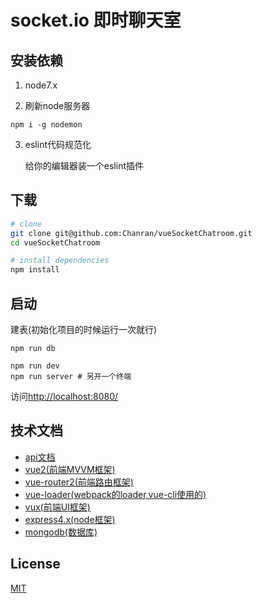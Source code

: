 # socket.io 即时聊天室

## 安装依赖

1. node7.x

2. 刷新node服务器

```
npm i -g nodemon
```

3. eslint代码规范化

    给你的编辑器装一个eslint插件


## 下载

``` bash
# clone
git clone git@github.com:Chanran/vueSocketChatroom.git
cd vueSocketChatroom

# install dependencies
npm install
```

## 启动

建表(初始化项目的时候运行一次就行)
```
npm run db
```

```
npm run dev
npm run server # 另开一个终端
```

访问[http://localhost:8080/](http://localhost:8080/)

## 技术文档

- [api文档](https://www.showdoc.cc/1629169?page_id=14974136)
- [vue2(前端MVVM框架)](https://cn.vuejs.org/)
- [vue-router2(前端路由框架)](https://router.vuejs.org/zh-cn/)
- [vue-loader(webpack的loader,vue-cli使用的)](https://lvyongbo.gitbooks.io/vue-loader/content/)
- [vux(前端UI框架)](https://vux.li/#/)
- [express4.x(node框架)](http://www.expressjs.com.cn/)
- [mongodb(数据库)](http://mongodb.github.io/node-mongodb-native/2.2/installation-guide/installation-guide/)

## License

[MIT](./LICENSE)
